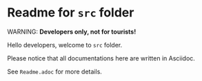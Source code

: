 # Readme for `src` folder

WARNING: **Developers only, not for tourists!**

Hello developers, welcome to `src` folder.

Please notice that all documentations here are written in Asciidoc.

See `Readme.adoc` for more details.
